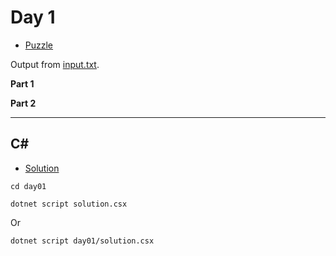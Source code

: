 # Day 1

- [Puzzle](PUZZLE.md)

Output from [input.txt](input.txt).
<!-- Output from [input.txt](day01/input.txt). -->

**Part 1**

> 

**Part 2**

> 

---

## C#

- [Solution](solution.csx)

`cd day01`

`dotnet script solution.csx`

Or

`dotnet script day01/solution.csx`
